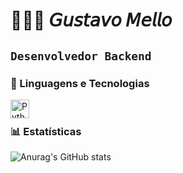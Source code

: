 # 👩🏻‍💻 𝘎𝘶𝘴𝘵𝘢𝘷𝘰 𝘔𝘦𝘭𝘭𝘰

**`Desenvolvedor Backend`**
---

### 🤖 Linguagens e Tecnologias

<img 
    align="left" 
    alt="Python" 
    title="Python"
    width="30px" 
    style="padding-right: 10px;" 
    src="https://cdn.jsdelivr.net/gh/devicons/devicon@latest/icons/python/python-original.svg" 
/>
<br/>
### 📊 Estatísticas
![Anurag's GitHub stats](https://github-readme-stats.vercel.app/api?username=7Mojak&show_icons=true&theme=radical&locale=pt-br)
</p>
